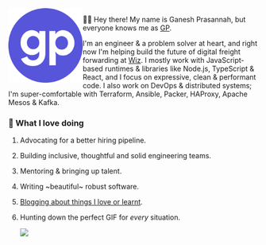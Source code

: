 <img align="left" width="150" height="150" alt="GP" src="https://raw.githubusercontent.com/paambaati/paambaati/master/httgp.svg"/>

👋🏽  Hey there! My name is Ganesh Prasannah, but everyone knows me as [GP](https://httgp.com). 

I'm an engineer & a problem solver at heart, and right now I'm helping build the future of digital freight forwarding at [Wiz](http://wizfreight.com/). I mostly work with JavaScript-based runtimes & libraries like Node.js, TypeScript & React, and I focus on expressive, clean & performant code. I also work on DevOps & distributed systems; I'm super-comfortable with Terraform, Ansible, Packer, HAProxy, Apache Mesos & Kafka.

### 💬 What I love doing

1. Advocating for a better hiring pipeline.
2. Building inclusive, thoughtful and solid engineering teams.
3. Mentoring & bringing up talent.
4. Writing ~beautiful~ robust software.
5. [Blogging about things I love or learnt](https://httgp.com/).
6. Hunting down the perfect GIF for _every_ situation.

    ![](https://thumbs.gfycat.com/ContentUnsightlyElephantbeetle-max-1mb.gif)
